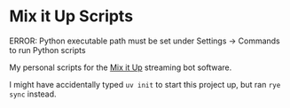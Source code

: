 # Mix it Up Scripts

ERROR: Python executable path must be set under Settings -> Commands to run Python scripts

My personal scripts for the [Mix it Up](https://mixitupapp.com/) streaming bot software.

I might have accidentally typed `uv init` to start this project up, but ran `rye sync` instead.